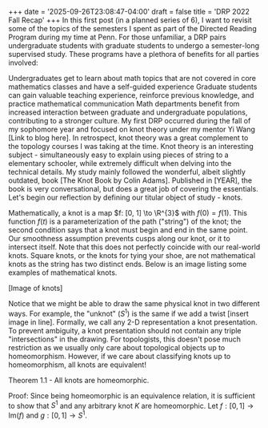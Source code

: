 +++
date = '2025-09-26T23:08:47-04:00'
draft = false
title = 'DRP 2022 Fall Recap'
+++
In this first post (in a planned series of 6), I want to revisit some of the topics of the semesters I spent as part of the Directed Reading Program during my time at Penn. For those unfamiliar, a DRP pairs undergraduate students with graduate students to undergo a semester-long supervised study. These programs have a plethora of benefits for all parties involved:

Undergraduates get to learn about math topics that are not covered in core mathematics classes and have a self-guided experience
Graduate students can gain valuable teaching experience, reinforce previous knowledge, and practice mathematical communication
Math departments benefit from increased interaction between graduate and undergraduate populations, contributing to a stronger culture.
My first DRP occurred during the fall of my sophomore year and focused on knot theory under my mentor Yi Wang [Link to blog here]. In retrospect, knot theory was a great complement to the topology courses I was taking at the time. Knot theory is an interesting subject - simultaneously easy to explain using pieces of string to a elementary schooler, while extremely difficult when delving into the technical details. My study mainly followed the wonderful, albeit slightly outdated, book [The Knot Book by Colin Adams]. Published in [YEAR], the book is very conversational, but does a great job of covering the essentials. Let's begin our reflection by defining our titular object of study - knots.

Mathematically, a knot is a map $f: [0, 1] \to \R^{3}$ with $f(0) = f(1)$. This function $f(t)$ is a parameterization of the path ("string") of the knot; the second condition says that a knot must begin and end in the same point. Our smoothness assumption prevents cusps along our knot, or it to intersect itself. Note that this does not perfectly coincide with our real-world knots. Square knots, or the knots for tying your shoe, are not mathematical knots as the string has two distinct ends. Below is an image listing some examples of mathematical knots.

[Image of knots]

Notice that we might be able to draw the same physical knot in two different ways. For example, the "unknot" ($S^{1}$) is the same if we add a twist [insert image in line]. Formally, we call any 2-D representation a knot presentation. To prevent ambiguity, a knot presentation should not contain any triple "intersections" in the drawing. For topologists, this doesn't pose much restriction as we usually only care about topological objects up to homeomorphism. However, if we care about classifying knots up to homeomorphism, all knots are equivalent!

Theorem 1.1 - All knots are homeomorphic.

Proof: Since being homeomorphic is an equivalence relation, it is sufficient to show that $S^{1}$ and any arbitrary knot $K$ are homeomorphic. Let $f: [0, 1] \to \text{Im} (f)$ and $g: [0, 1] \to S^{1}$.